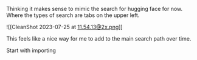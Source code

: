 
Thinking it makes sense to mimic the search for hugging face for now. Where the types of search are tabs on the upper left. 

![[CleanShot 2023-07-25 at 11.54.13@2x.png]]

This feels like a nice way for me to add to the main search path over time.

Start with importing 